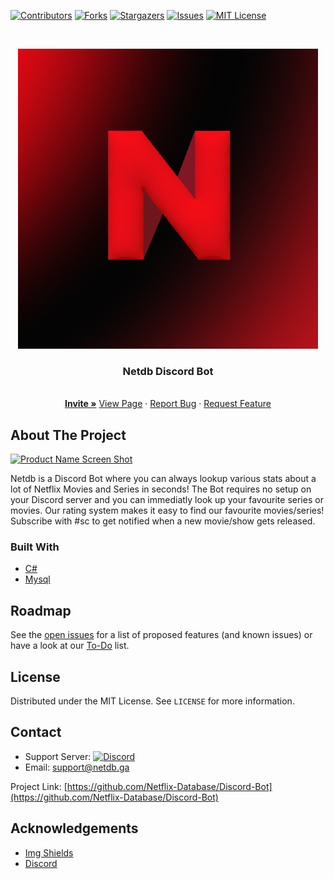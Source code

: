 [![Contributors][contributors-shield]][contributors-url]
[![Forks][forks-shield]][forks-url]
[![Stargazers][stars-shield]][stars-url]
[![Issues][issues-shield]][issues-url]
[![MIT License][license-shield]][license-url]
  
<!-- PROJECT LOGO -->
<br />
<p align="center">
  <a href="https://netdb.ga">
    <img src="Logo.png" alt="Logo" width="480" height="480">
  </a>

  <h3 align="center">Netdb Discord Bot</h3>

  <p align="center">
    <br />
    <a href="https://discord.com/login?redirect_to=%2Foauth2%2Fauthorize%3Fclient_id%3D802237562625196084%26scope%3Dbot%26permissions%3D518208"><strong>Invite »</strong></a>
    <a href="https://netdb.ga/discordbot">View Page</a>
    ·
    <a href="https://github.com/YannickFuereder/Discord-Bot/issues">Report Bug</a>
    ·
    <a href="https://github.com/YannickFuereder/Discord-Bot/issues">Request Feature</a>
  </p>
</p>


<!-- ABOUT THE PROJECT -->
## About The Project

[![Product Name Screen Shot][product-screenshot]](https://netdb.ga/discordbot)

Netdb is a Discord Bot where you can always lookup various stats about a lot of Netflix Movies and Series in seconds!
The Bot requires no setup on your Discord server and you can immediatly look up your favourite series or movies.
Our rating system makes it easy to find our favourite movies/series! Subscribe with #sc to get notified when a
new movie/show gets released.

### Built With
* [C#](https://docs.microsoft.com/en-us/dotnet/csharp)
* [Mysql](https://www.mysql.com)

<!-- ROADMAP -->
## Roadmap

See the [open issues](https://github.com/YannickFuereder/Discord-Bot/issues) for a list of proposed features (and known issues) or have a look at our [To-Do](https://github.com/Netflix-Database/Discord-Bot/projects/1) list.

<!-- LICENSE -->
## License

Distributed under the MIT License. See `LICENSE` for more information.



<!-- CONTACT -->
## Contact
* Support Server: [![Discord](https://discord.com/api/guilds/623873641679028244/widget.png)](https://discord.gg/wZzFqd6dxP)
* Email: support@netdb.ga

Project Link: [https://github.com/Netflix-Database/Discord-Bot](https://github.com/Netflix-Database/Discord-Bot)



<!-- ACKNOWLEDGEMENTS -->
## Acknowledgements
* [Img Shields](https://shields.io)
* [Discord](https://discord.com)


<!-- MARKDOWN LINKS & IMAGES -->
<!-- https://www.markdownguide.org/basic-syntax/#reference-style-links -->
[contributors-shield]: https://img.shields.io/github/contributors/Netflix-Database/Discord-Bot
[contributors-url]: https://github.com/Netflix-Database/Discord-Bot/graphs/contributors
[forks-shield]: https://img.shields.io/github/forks/Netflix-Database/Discord-Bot
[forks-url]: https://github.com/Netflix-Database/Discord-Bot/network/members
[stars-shield]: https://img.shields.io/github/stars/Netflix-Database/Discord-Bot
[stars-url]: https://github.com/Netflix-Database/Discord-Bot/stargazers
[issues-shield]: https://img.shields.io/github/issues/Netflix-Database/Discord-Bot
[issues-url]: https://github.com/Netflix-Database/Discord-Bot/issues
[license-shield]: https://img.shields.io/github/license/Netflix-Database/Discord-Bot
[license-url]: https://github.com/Netflix-Database/Discord-Bot/blob/master/LICENSE.txt
[product-screenshot]: /asLogo.png
